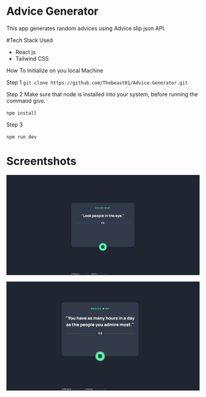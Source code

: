 # Advice Generator

This app generates random advices using Advice slip json API.

#Tech Stack Used

- React js
- Tailwind CSS

How To Initialize on you local Machine

Step 1
`git clone https://github.com/Thebeast01/Advice-Generator.git`

Step 2
Make sure that node is installed into your system, before running the command give.

`npm install`

Step 3

`npm run dev`

# Screentshots

![1703682299920](image/README/1703682299920.png)


![1703682341089](image/README/1703682341089.png)
